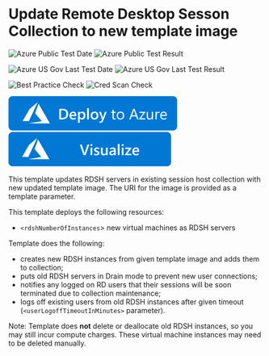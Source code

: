 # Update Remote Desktop Sesson Collection to new template image

![Azure Public Test Date](https://azurequickstartsservice.blob.core.windows.net/badges/rds-update-rdsh-collection/PublicLastTestDate.svg)
![Azure Public Test Result](https://azurequickstartsservice.blob.core.windows.net/badges/rds-update-rdsh-collection/PublicDeployment.svg)

![Azure US Gov Last Test Date](https://azurequickstartsservice.blob.core.windows.net/badges/rds-update-rdsh-collection/FairfaxLastTestDate.svg)
![Azure US Gov Last Test Result](https://azurequickstartsservice.blob.core.windows.net/badges/rds-update-rdsh-collection/FairfaxDeployment.svg)

![Best Practice Check](https://azurequickstartsservice.blob.core.windows.net/badges/rds-update-rdsh-collection/BestPracticeResult.svg)
![Cred Scan Check](https://azurequickstartsservice.blob.core.windows.net/badges/rds-update-rdsh-collection/CredScanResult.svg)

[![Deploy to Azure](https://raw.githubusercontent.com/Azure/azure-quickstart-templates/master/1-CONTRIBUTION-GUIDE/images/deploytoazure.svg?sanitize=true)](https://portal.azure.com/#create/Microsoft.Template/uri/https%3A%2F%2Fraw.githubusercontent.com%2Fazure%2Fazure-quickstart-templates%2Fmaster%2Frds-update-rdsh-collection%2F%2Fazuredeploy.json) 
[![Visualize](https://raw.githubusercontent.com/Azure/azure-quickstart-templates/master/1-CONTRIBUTION-GUIDE/images/visualizebutton.svg?sanitize=true)](http://armviz.io/#/?load=https%3A%2F%2Fraw.githubusercontent.com%2FAzure%2Fazure-quickstart-templates%2Fmaster%rds-update-rdsh-collection%2Fazuredeploy.json)

This template updates RDSH servers in existing session host collection with new updated template image. The URI for the image is provided as a template parameter.

This template deploys the following resources:
+ `<rdshNumberOfInstances`> new virtual machines as RDSH servers

Template does the following:
+ creates new RDSH instances from given template image  and  adds them to collection;
+ puts old  RDSH servers in Drain mode to prevent new user connections;
+ notifies any logged on RD users that their sessions will be soon terminated due to collection maintenance;
+ logs off existing users from old RDSH instances after given timeout (`<userLogoffTimeoutInMinutes>` parameter).

Note: Template does **not** delete or deallocate old RDSH instances, so you may still incur compute charges. These virtual machine instances may need to be deleted manually.


